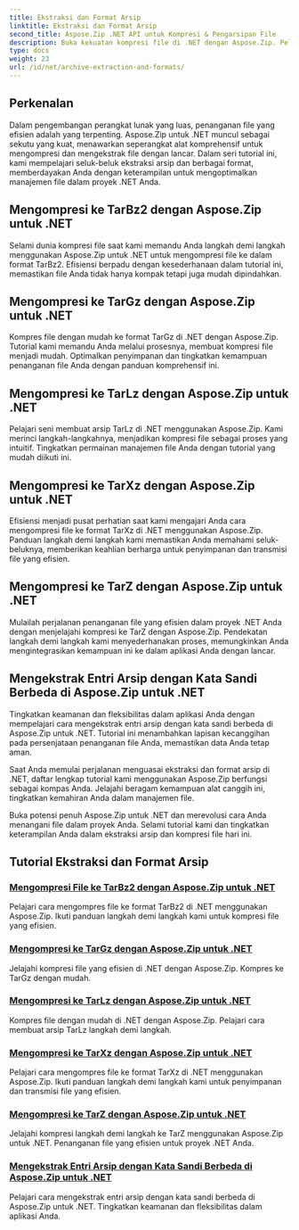 ```yaml
---
title: Ekstraksi dan Format Arsip
linktitle: Ekstraksi dan Format Arsip
second_title: Aspose.Zip .NET API untuk Kompresi & Pengarsipan File
description: Buka kekuatan kompresi file di .NET dengan Aspose.Zip. Pelajari cara mengompresi file ke berbagai format seperti TarBz2, TarGz, dan TarZ untuk penyimpanan yang efisien.
type: docs
weight: 23
url: /id/net/archive-extraction-and-formats/
---
```


## Perkenalan

Dalam pengembangan perangkat lunak yang luas, penanganan file yang efisien adalah yang terpenting. Aspose.Zip untuk .NET muncul sebagai sekutu yang kuat, menawarkan seperangkat alat komprehensif untuk mengompresi dan mengekstrak file dengan lancar. Dalam seri tutorial ini, kami mempelajari seluk-beluk ekstraksi arsip dan berbagai format, memberdayakan Anda dengan keterampilan untuk mengoptimalkan manajemen file dalam proyek .NET Anda.

## Mengompresi ke TarBz2 dengan Aspose.Zip untuk .NET

Selami dunia kompresi file saat kami memandu Anda langkah demi langkah menggunakan Aspose.Zip untuk .NET untuk mengompresi file ke dalam format TarBz2. Efisiensi berpadu dengan kesederhanaan dalam tutorial ini, memastikan file Anda tidak hanya kompak tetapi juga mudah dipindahkan.

## Mengompresi ke TarGz dengan Aspose.Zip untuk .NET

Kompres file dengan mudah ke format TarGz di .NET dengan Aspose.Zip. Tutorial kami memandu Anda melalui prosesnya, membuat kompresi file menjadi mudah. Optimalkan penyimpanan dan tingkatkan kemampuan penanganan file Anda dengan panduan komprehensif ini.

## Mengompresi ke TarLz dengan Aspose.Zip untuk .NET

Pelajari seni membuat arsip TarLz di .NET menggunakan Aspose.Zip. Kami merinci langkah-langkahnya, menjadikan kompresi file sebagai proses yang intuitif. Tingkatkan permainan manajemen file Anda dengan tutorial yang mudah diikuti ini.

## Mengompresi ke TarXz dengan Aspose.Zip untuk .NET

Efisiensi menjadi pusat perhatian saat kami mengajari Anda cara mengompresi file ke format TarXz di .NET menggunakan Aspose.Zip. Panduan langkah demi langkah kami memastikan Anda memahami seluk-beluknya, memberikan keahlian berharga untuk penyimpanan dan transmisi file yang efisien.

## Mengompresi ke TarZ dengan Aspose.Zip untuk .NET

Mulailah perjalanan penanganan file yang efisien dalam proyek .NET Anda dengan menjelajahi kompresi ke TarZ dengan Aspose.Zip. Pendekatan langkah demi langkah kami menyederhanakan proses, memungkinkan Anda mengintegrasikan kemampuan ini ke dalam aplikasi Anda dengan lancar.

## Mengekstrak Entri Arsip dengan Kata Sandi Berbeda di Aspose.Zip untuk .NET

Tingkatkan keamanan dan fleksibilitas dalam aplikasi Anda dengan mempelajari cara mengekstrak entri arsip dengan kata sandi berbeda di Aspose.Zip untuk .NET. Tutorial ini menambahkan lapisan kecanggihan pada persenjataan penanganan file Anda, memastikan data Anda tetap aman.

Saat Anda memulai perjalanan menguasai ekstraksi dan format arsip di .NET, daftar lengkap tutorial kami menggunakan Aspose.Zip berfungsi sebagai kompas Anda. Jelajahi beragam kemampuan alat canggih ini, tingkatkan kemahiran Anda dalam manajemen file.

Buka potensi penuh Aspose.Zip untuk .NET dan merevolusi cara Anda menangani file dalam proyek Anda. Selami tutorial kami dan tingkatkan keterampilan Anda dalam ekstraksi arsip dan kompresi file hari ini.

## Tutorial Ekstraksi dan Format Arsip
### [Mengompresi File ke TarBz2 dengan Aspose.Zip untuk .NET](./compress-to-tar-bz2/)
Pelajari cara mengompres file ke format TarBz2 di .NET menggunakan Aspose.Zip. Ikuti panduan langkah demi langkah kami untuk kompresi file yang efisien.
### [Mengompresi ke TarGz dengan Aspose.Zip untuk .NET](./compress-to-tar-gz/)
Jelajahi kompresi file yang efisien di .NET dengan Aspose.Zip. Kompres ke TarGz dengan mudah.
### [Mengompresi ke TarLz dengan Aspose.Zip untuk .NET](./compress-to-tar-lz/)
Kompres file dengan mudah di .NET dengan Aspose.Zip. Pelajari cara membuat arsip TarLz langkah demi langkah.
### [Mengompresi ke TarXz dengan Aspose.Zip untuk .NET](./compress-to-tar-xz/)
Pelajari cara mengompres file ke format TarXz di .NET menggunakan Aspose.Zip. Ikuti panduan langkah demi langkah kami untuk penyimpanan dan transmisi file yang efisien.
### [Mengompresi ke TarZ dengan Aspose.Zip untuk .NET](./compress-to-tar-z/)
Jelajahi kompresi langkah demi langkah ke TarZ menggunakan Aspose.Zip untuk .NET. Penanganan file yang efisien untuk proyek .NET Anda.
### [Mengekstrak Entri Arsip dengan Kata Sandi Berbeda di Aspose.Zip untuk .NET](./extract-archive-different-passwords/)
Pelajari cara mengekstrak entri arsip dengan kata sandi berbeda di Aspose.Zip untuk .NET. Tingkatkan keamanan dan fleksibilitas dalam aplikasi Anda.